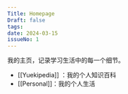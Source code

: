 ```yaml
---
Title: Homepage
Draft: false
tags: 
date: 2024-03-15
issueNo: 1
---
```

 

我的主页，记录学习生活中的每一个细节。

* [[Yuekipedia]] ：我的个人知识百科
* [[Personal]]：我的个人生活

